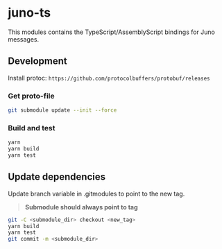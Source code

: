 # juno-ts

This modules contains the TypeScript/AssemblyScript bindings for Juno messages.

## Development

Install protoc: `https://github.com/protocolbuffers/protobuf/releases`

### Get proto-file

```bash
git submodule update --init --force
```

### Build and test

```bash
yarn
yarn build
yarn test
```

## Update dependencies

Update branch variable in .gitmodules to point to the new tag.

> **Submodule should always point to tag**

```bash
git -C <submodule_dir> checkout <new_tag>
yarn build
yarn test
git commit -m <submodule_dir>
```
